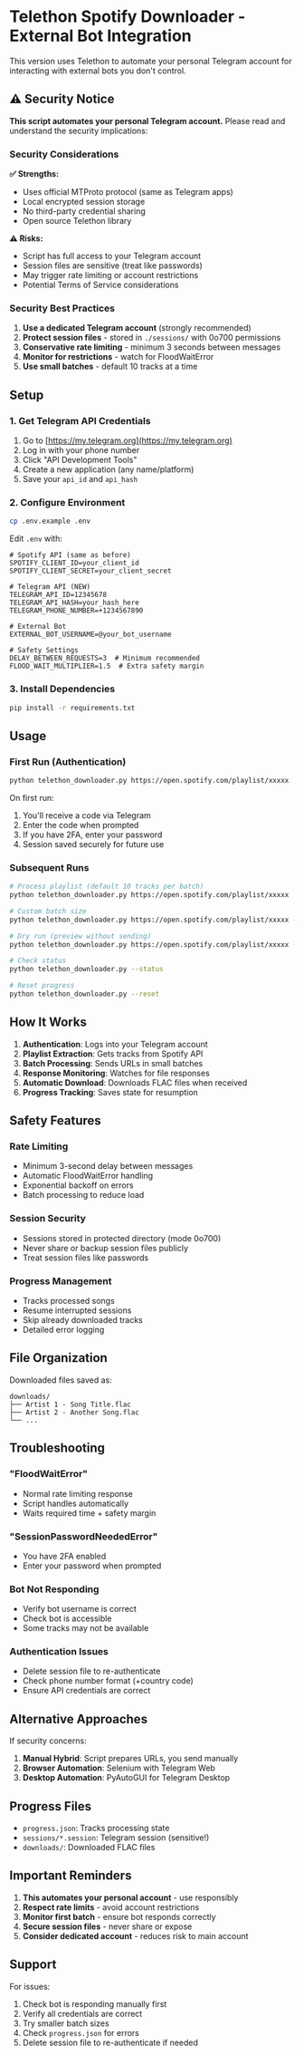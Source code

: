 # Telethon Spotify Downloader - External Bot Integration

This version uses Telethon to automate your personal Telegram account for interacting with external bots you don't control.

## ⚠️ Security Notice

**This script automates your personal Telegram account.** Please read and understand the security implications:

### Security Considerations

**✅ Strengths:**
- Uses official MTProto protocol (same as Telegram apps)
- Local encrypted session storage
- No third-party credential sharing
- Open source Telethon library

**⚠️ Risks:**
- Script has full access to your Telegram account
- Session files are sensitive (treat like passwords)
- May trigger rate limiting or account restrictions
- Potential Terms of Service considerations

### Security Best Practices

1. **Use a dedicated Telegram account** (strongly recommended)
2. **Protect session files** - stored in `./sessions/` with 0o700 permissions
3. **Conservative rate limiting** - minimum 3 seconds between messages
4. **Monitor for restrictions** - watch for FloodWaitError
5. **Use small batches** - default 10 tracks at a time

## Setup

### 1. Get Telegram API Credentials

1. Go to [https://my.telegram.org](https://my.telegram.org)
2. Log in with your phone number
3. Click "API Development Tools"
4. Create a new application (any name/platform)
5. Save your `api_id` and `api_hash`

### 2. Configure Environment

```bash
cp .env.example .env
```

Edit `.env` with:
```env
# Spotify API (same as before)
SPOTIFY_CLIENT_ID=your_client_id
SPOTIFY_CLIENT_SECRET=your_client_secret

# Telegram API (NEW)
TELEGRAM_API_ID=12345678
TELEGRAM_API_HASH=your_hash_here
TELEGRAM_PHONE_NUMBER=+1234567890

# External Bot
EXTERNAL_BOT_USERNAME=@your_bot_username

# Safety Settings
DELAY_BETWEEN_REQUESTS=3  # Minimum recommended
FLOOD_WAIT_MULTIPLIER=1.5  # Extra safety margin
```

### 3. Install Dependencies

```bash
pip install -r requirements.txt
```

## Usage

### First Run (Authentication)

```bash
python telethon_downloader.py https://open.spotify.com/playlist/xxxxx
```

On first run:
1. You'll receive a code via Telegram
2. Enter the code when prompted
3. If you have 2FA, enter your password
4. Session saved securely for future use

### Subsequent Runs

```bash
# Process playlist (default 10 tracks per batch)
python telethon_downloader.py https://open.spotify.com/playlist/xxxxx

# Custom batch size
python telethon_downloader.py https://open.spotify.com/playlist/xxxxx --batch-size 5

# Dry run (preview without sending)
python telethon_downloader.py https://open.spotify.com/playlist/xxxxx --dry-run

# Check status
python telethon_downloader.py --status

# Reset progress
python telethon_downloader.py --reset
```

## How It Works

1. **Authentication**: Logs into your Telegram account
2. **Playlist Extraction**: Gets tracks from Spotify API
3. **Batch Processing**: Sends URLs in small batches
4. **Response Monitoring**: Watches for file responses
5. **Automatic Download**: Downloads FLAC files when received
6. **Progress Tracking**: Saves state for resumption

## Safety Features

### Rate Limiting
- Minimum 3-second delay between messages
- Automatic FloodWaitError handling
- Exponential backoff on errors
- Batch processing to reduce load

### Session Security
- Sessions stored in protected directory (mode 0o700)
- Never share or backup session files publicly
- Treat session files like passwords

### Progress Management
- Tracks processed songs
- Resume interrupted sessions
- Skip already downloaded tracks
- Detailed error logging

## File Organization

Downloaded files saved as:
```
downloads/
├── Artist 1 - Song Title.flac
├── Artist 2 - Another Song.flac
└── ...
```

## Troubleshooting

### "FloodWaitError"
- Normal rate limiting response
- Script handles automatically
- Waits required time + safety margin

### "SessionPasswordNeededError"
- You have 2FA enabled
- Enter your password when prompted

### Bot Not Responding
- Verify bot username is correct
- Check bot is accessible
- Some tracks may not be available

### Authentication Issues
- Delete session file to re-authenticate
- Check phone number format (+country code)
- Ensure API credentials are correct

## Alternative Approaches

If security concerns:

1. **Manual Hybrid**: Script prepares URLs, you send manually
2. **Browser Automation**: Selenium with Telegram Web
3. **Desktop Automation**: PyAutoGUI for Telegram Desktop

## Progress Files

- `progress.json`: Tracks processing state
- `sessions/*.session`: Telegram session (sensitive!)
- `downloads/`: Downloaded FLAC files

## Important Reminders

1. **This automates your personal account** - use responsibly
2. **Respect rate limits** - avoid account restrictions
3. **Monitor first batch** - ensure bot responds correctly
4. **Secure session files** - never share or expose
5. **Consider dedicated account** - reduces risk to main account

## Support

For issues:
1. Check bot is responding manually first
2. Verify all credentials are correct
3. Try smaller batch sizes
4. Check `progress.json` for errors
5. Delete session file to re-authenticate if needed
